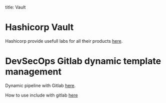 title: Vault

# Hashicorp Vault

Hashicorp provide usefull labs for all their products [here](https://play.instruqt.com/hashicorp).


# DevSecOps Gitlab dynamic template management

Dynamic pipeline with Gitlab [here](https://www.objectif-libre.com/fr/blog/2021/02/23/une-nouvelle-ere-pour-gitlab-ci-pipelines-dynamiques/).

How to use include with gitlab [here](https://docs.gitlab.com/ee/ci/yaml/includes.html#use-variables-with-include)
